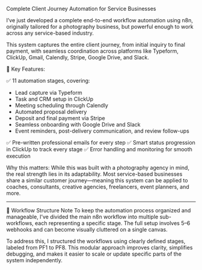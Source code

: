 Complete Client Journey Automation for Service Businesses

I’ve just developed a complete end-to-end workflow automation using n8n, originally tailored for a photography business, but powerful enough to work across any service-based industry.

This system captures the entire client journey, from initial inquiry to final payment, with seamless coordination across platforms like Typeform, ClickUp, Gmail, Calendly, Stripe, Google Drive, and Slack.

🎯 Key Features:

✅ 11 automation stages, covering:
- Lead capture via Typeform
- Task and CRM setup in ClickUp
- Meeting scheduling through Calendly
- Automated proposal delivery
- Deposit and final payment via Stripe
- Seamless onboarding with Google Drive and Slack
- Event reminders, post-delivery communication, and review follow-ups

✅ Pre-written professional emails for every step
✅ Smart status progression in ClickUp to track every stage
✅ Error handling and monitoring for smooth execution

Why this matters:
While this was built with a photography agency in mind, the real strength lies in its adaptability. Most service-based businesses share a similar customer journey—meaning this system can be applied to coaches, consultants, creative agencies, freelancers, event planners, and more.


----------------------



🔧 Workflow Structure Note
To keep the automation process organized and manageable, I’ve divided the main n8n workflow into multiple sub-workflows, each representing a specific stage. The full setup involves 5–6 webhooks and can become visually cluttered on a single canvas.

To address this, I structured the workflows using clearly defined stages, labeled from PF1 to PF8. This modular approach improves clarity, simplifies debugging, and makes it easier to scale or update specific parts of the system independently.

